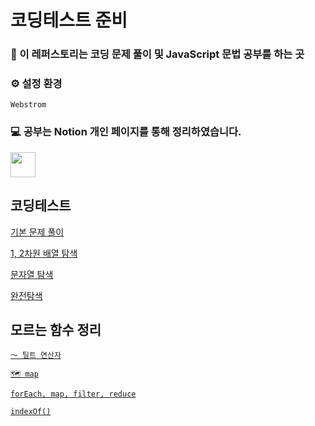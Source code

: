 # 코딩테스트 준비

### 📌 이 레퍼스토리는 코딩 문제 풀이 및 JavaScript 문법 공부를 하는 곳

### ⚙️ 설정 환경
`Webstrom`

### 💻 공부는 Notion 개인 페이지를 통해 정리하였습니다.
<a href="https://www.notion.so/moondongmin/520e0dccc8394c7bb6776825e181df2c">
<img src="https://img.shields.io/badge/Notion-black?style=flat&logo=Notion&logoColor=white"
height="40px"/></a>
<br>

## 코딩테스트
[기본 문제 풀이](https://www.notion.so/moondongmin/ddb2551aaffc4f848edf48a46194378c)

[1, 2차원 배열 탐색](https://www.notion.so/moondongmin/1-2-360f4d2cb96741478536f7e74d628259)

[문자열 탐색](https://www.notion.so/moondongmin/3-d8ab9a19df7d4523a5c2cbbe48479bc9)

[완전탐색](https://www.notion.so/moondongmin/520e0dccc8394c7bb6776825e181df2c)

## 모르는 함수 정리

[`〜 틸트 연산자`](https://www.notion.so/5f4c17d770144d979f76e81541b6b63b?pvs=21)

[`🗺️ map`](https://www.notion.so/map-faf43cf000594dc48c86ff0b19b08682?pvs=21)

[`forEach, map, filter, reduce`](https://www.notion.so/moondongmin/forEach-map-filter-reduce-3480fb70790e4873a005eaeac0053a37)

[`indexOf()`](https://www.notion.so/moondongmin/indexOf-6a8e95ce30024c4ea8a28b39efff776c)